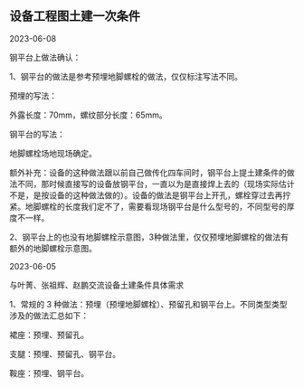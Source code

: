 ## 设备工程图土建一次条件

2023-06-08

钢平台上做法确认：

1、钢平台的做法是参考预埋地脚螺栓的做法，仅仅标注写法不同。

预埋的写法：

外露长度：70mm，螺纹部分长度：65mm。

钢平台的写法：

地脚螺栓场地现场确定。

额外补充：设备的这种做法跟以前自己做传化四车间时，钢平台上提土建条件的做法不同，那时候直接写的设备放钢平台，一直以为是直接焊上去的（现场实际估计不是，是按设备的这种做法做的）。设备的做法是钢平台上开孔，螺栓穿过去再拧紧。地脚螺栓的长度我们定不了，需要看现场钢平台是什么型号的，不同型号的厚度不一样。

2、钢平台上的也没有地脚螺栓示意图，3种做法里，仅仅预埋地脚螺栓的做法有额外的地脚螺栓示意图。

2023-06-05

与叶菁、张祖辉、赵鹏交流设备土建条件具体需求

1、常规的 3 种做法：预埋（预埋地脚螺栓）、预留孔和钢平台上。不同类型类型涉及的做法汇总如下：

裙座：预埋、预留孔。

支腿：预埋、预留孔、钢平台。

鞍座：预埋、钢平台。

